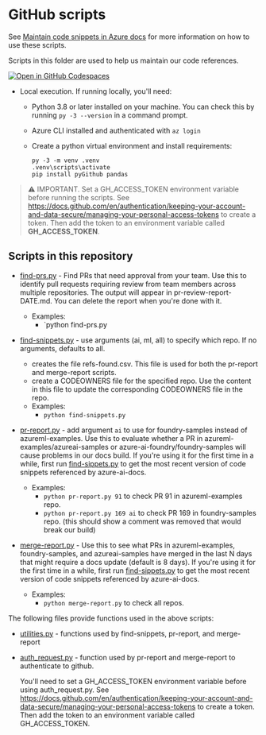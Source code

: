 # GitHub scripts

See [Maintain code snippets in Azure docs](docs/code-snippets.md) for more information on how to use these scripts.

Scripts in this folder are used to help us maintain our code references.  

[![Open in GitHub Codespaces](https://github.com/codespaces/badge.svg)](https://codespaces.new/sdgilley/content-maintenance?quickstart=1) 

* Local execution.  If running locally, you'll need:

    * Python 3.8 or later installed on your machine.  You can check this by running `py -3 --version` in a command prompt.
    * Azure CLI installed and authenticated with `az login`
    * Create a python virtual environment and install requirements:

        ```
        py -3 -m venv .venv
        .venv\scripts\activate
        pip install pyGithub pandas
        ```
  
 > ⚠️ IMPORTANT.   Set a GH_ACCESS_TOKEN environment variable before running the scripts. See https://docs.github.com/en/authentication/keeping-your-account-and-data-secure/managing-your-personal-access-tokens to create a token.  Then add the token to an environment variable called **GH_ACCESS_TOKEN**.


##  Scripts in this repository

* [find-prs.py](find-prs.py) - Find PRs that need approval from your team. Use this to identify pull requests requiring review from team members across multiple repositories. The output will appear in pr-review-report-DATE.md.  You can delete the report when you're done with it.
    * Examples:
        * `python find-prs.py



* [find-snippets.py](find-snippets.py) - use arguments (ai, ml, all) to specify which repo. If no arguments, defaults to all.
    * creates the file refs-found.csv.  This file is used for both the pr-report and merge-report scripts.
    * create a CODEOWNERS file for the specified repo.  Use the content in this file to update the corresponding CODEOWNERS file in the repo.
    * Examples:
        * `python find-snippets.py` 

* [pr-report.py](pr-report.py) - add argument `ai` to use for foundry-samples instead of azureml-examples. Use this to evaluate whether a PR in azureml-examples/azureai-samples or azure-ai-foundry/foundry-samples will cause problems in our docs build.  If you're using it for the first time in a while, first run [find-sippets.py](find-snippets.py) to get the most recent version of code snippets referenced by azure-ai-docs.
    * Examples:
        * `python pr-report.py 91` to check PR 91 in  azureml-examples repo.
        * `python pr-report.py 169 ai` to check PR 169 in foundry-samples repo. (this should show a comment was removed that would break our build)

* [merge-report.py](merge-report.py) -  Use this to see what PRs in azureml-examples, foundry-samples, and azureai-samples have merged in the last N days that might require a docs update (default is 8 days). If you're using it for the first time in a while, first run [find-sippets.py](find-snippets.py) to get the most recent version of code snippets referenced by azure-ai-docs.
    * Examples:
        * `python merge-report.py` to check all repos.

The following files provide functions used in the above scripts:

* [utilities.py](utilities.py) - functions used by find-snippets, pr-report, and merge-report
* [auth_request.py](auth.py) - function used by pr-report and merge-report to authenticate to github.
    
    You'll need to set a GH_ACCESS_TOKEN environment variable before using auth_request.py. See https://docs.github.com/en/authentication/keeping-your-account-and-data-secure/managing-your-personal-access-tokens to create a token.  Then add the token to an environment variable called GH_ACCESS_TOKEN.
